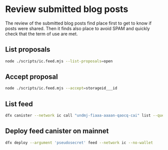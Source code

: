 # Review submitted blog posts

The review of the submitted blog posts find place first to get to know if posts were shared. Then it finds also place to avoid SPAM and quickly check that the term of use are met.

## List proposals

```bash
node ./scripts/ic.feed.mjs --list-proposals=open
```

## Accept proposal

```bash
node ./scripts/ic.feed.mjs --accept=storageid___id
```

## List feed

```bash
dfx canister --network ic call "undmj-fiaaa-aaaan-qaocq-cai" list --query
```

## Deploy feed canister on mainnet

```bash
dfx deploy --argument 'pseudosecret' feed --network ic --no-wallet
```
